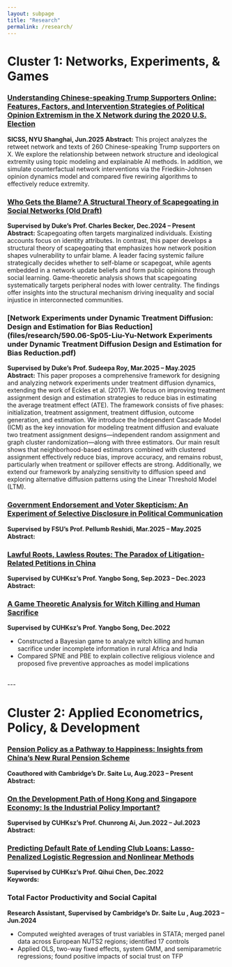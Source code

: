 ```yaml
---
layout: subpage
title: "Research"
permalink: /research/
---
```


# Cluster 1: Networks, Experiments, & Games

### [Understanding Chinese-speaking Trump Supporters Online: Features, Factors, and Intervention Strategies of Political Opinion Extremism in the X Network during the 2020 U.S. Election](files/research/SICSS_Pre.pdf)
**SICSS, NYU Shanghai, Jun.2025**
**Abstract:** This project analyzes the retweet network and texts of 260 Chinese-speaking Trump supporters on X. We explore the relationship between network structure and ideological extremity using topic modeling and explainable AI methods. In addition, we simulate counterfactual network interventions via the Friedkin-Johnsen opinion dynamics model and compared five rewiring algorithms to effectively reduce extremity.

### [Who Gets the Blame? A Structural Theory of Scapegoating in Social Networks (Old Draft)](files/research/Working_Paper_1.pdf)  
**Supervised by Duke’s Prof. Charles Becker, Dec.2024 – Present**  
**Abstract:** Scapegoating often targets marginalized individuals. Existing accounts focus on identity attributes. In contrast, this paper develops a structural theory of scapegoating that emphasizes how network position shapes vulnerability to unfair blame. A leader facing systemic failure strategically decides whether to self-blame or scapegoat, while agents embedded in a network update beliefs and form public opinions through social learning. Game-theoretic analysis shows that scapegoating systematically targets peripheral nodes with lower centrality. The findings offer insights into the structural mechanism driving inequality and social injustice in interconnected communities.

### [Network Experiments under Dynamic Treatment Diffusion: Design and Estimation for Bias Reduction](files/research/590.06-Sp05-Liu-Yu-Network Experiments under Dynamic Treatment Diffusion Design and Estimation for Bias Reduction.pdf)  
**Supervised by Duke’s Prof. Sudeepa Roy, Mar.2025 – May.2025**  
**Abstract:** This paper proposes a comprehensive framework for designing and analyzing network experiments under treatment diffusion dynamics, extending the work of Eckles et al. (2017). We focus on improving treatment assignment design and estimation strategies to reduce bias in estimating the average treatment effect (ATE). The framework consists of five phases: initialization, treatment assignment, treatment diffusion, outcome generation, and estimation. We introduce the Independent Cascade Model (ICM) as the key innovation for modeling treatment diffusion and evaluate two treatment assignment designs—independent random assignment and graph cluster randomization—along with three estimators. Our main result shows that neighborhood-based estimators combined with clustered assignment effectively reduce bias, improve accuracy, and remains robust, particularly when treatment or spillover effects are strong. Additionally, we extend our framework by analyzing sensitivity to diffusion speed and exploring alternative diffusion patterns using the Linear Threshold Model (LTM).

### [Government Endorsement and Voter Skepticism: An Experiment of Selective Disclosure in Political Communication](files/research/ECON_690_Concept_Paper_Group_3.pdf)  
**Supervised by FSU’s Prof. Pellumb Reshidi, Mar.2025 – May.2025**  
**Abstract:**

### [Lawful Roots, Lawless Routes: The Paradox of Litigation-Related Petitions in China](files/research/Independent_Research_1.pdf)    
**Supervised by CUHKsz’s Prof. Yangbo Song, Sep.2023 – Dec.2023**  
**Abstract:**

### [A Game Theoretic Analysis for Witch Killing and Human Sacrifice](files/research/ECO3160_Paper.pdf)    
**Supervised by CUHKsz’s Prof. Yangbo Song, Dec.2022**  
- Constructed a Bayesian game to analyze witch killing and human sacrifice under incomplete information in rural Africa and India  
- Compared SPNE and PBE to explain collective religious violence and proposed five preventive approaches as model implications  

<br>
---


# Cluster 2: Applied Econometrics, Policy, & Development

### [Pension Policy as a Pathway to Happiness: Insights from China’s New Rural Pension Scheme](files/research/Working_Paper_2.pdf)    
**Coauthored with Cambridge’s Dr. Saite Lu, Aug.2023 – Present**  
**Abstract:**

### [On the Development Path of Hong Kong and Singapore Economy: Is the Industrial Policy Important?](files/research/Independent_Research_3.pdf)    
**Supervised by CUHKsz’s Prof. Chunrong Ai, Jun.2022 – Jul.2023**  
**Abstract:**

### [Predicting Default Rate of Lending Club Loans: Lasso-Penalized Logistic Regression and Nonlinear Methods](files/research/ECO3080_Paper.pdf)    
**Supervised by CUHKsz’s Prof. Qihui Chen, Dec.2022**  
**Keywords:**

### Total Factor Productivity and Social Capital  
**Research Assistant, Supervised by Cambridge’s Dr. Saite Lu , Aug.2023 – Jun.2024**  
- Computed weighted averages of trust variables in STATA; merged panel data across European NUTS2 regions; identified 17 controls  
- Applied OLS, two-way fixed effects, system GMM, and semiparametric regressions; found positive impacts of social trust on TFP  
